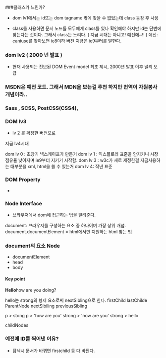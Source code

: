 ###클래스가 느린가?
- dom lv1에서는 id또는 dom tagname 밖에 찾을 수 없었는데
class 등장 후 사용

- class를 사용하면 문서 노드들 모두에게 class를 있나 확인해야 하지만
id는 단번에 찾는다는 것이다. 그래서 class는 느리다.
( 지금 시대는 아니고! 예전에~!! )
예전: caniuse를 찾아보면 ie8이하 버전 
지금은 ie9부터를 말한다.

### dom lv2 ( 2000 년 발표 )
- 현재 사용되는 진보된 DOM Event model 최초 제시, 2000년 발표 이후 널리 보급

### MSDN은 예전 코드. 그래서 MDN을 보는걸 추천 하지만 번역이 자원봉사개념이라..


### Sass , SCSS, PostCSS(CSS4), 

### DOM lv3
- lv 2 를 확장한 버전으로 

지금 lv4시대 

dom lv 0 : 초창기 넥스케이프가 만든거
dom lv 1 : 
익스플로러 표준을 안지키니 시장점유율 낮아지며 ie9부터 지키기 시작함.
dom lv 3 : w3c가 새로 제정한걸 지금사용하는 대부분을 xml, html을 쓸 수 있는거
dom lv 4: 작년 표준

### DOM Property
- 

### Node Interface
- 브라우저에서 dom에 접근하는 법을 알려준다.

document: 브라우저를 구성하는 요소 중 하나이며 가장 상위 개념.
document.documentElement = html에서만 지원하는 html 찾는 법

### document의 요소 Node
- documentElement
- head
- body

#### Key point
<p><strong>Hello</strong>how are you doing?</p>
hello는 strong의 형제 요소로써 nextSibling으로 한다.
firstChild 
lastChilde
ParentNode
nextSibiling
prevlousSibling

p > stong
p > 'how are you'
strong > 'how are you'
strong > hello

childNodes

### 예전에 ID를 찍어낸 이유?
- 탐색시 문서가 바뀌면 firstchild 등 다 바뀐다.











